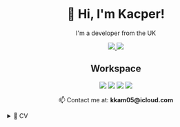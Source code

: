 <h1 align="center">
    👋 Hi, I'm Kacper!
</h1>

<p align="center">
    I'm a developer from the UK
</p>

<p align="center">
    <a href="https://ko-fi.com/kkamdev">
        <img src="https://img.shields.io/badge/Ko--fi-F16061?style=for-the-badge&logo=ko-fi&logoColor=white"/>
    </a>
    <img src="https://img.shields.io/badge/Freelancer-29B2FE?style=for-the-badge&logo=Freelancer&logoColor=white"/>
</p>

<h2 align="center">Workspace</h2>
<p align="center">
    <img src="https://img.shields.io/badge/Windows-0078D6?style=for-the-badge&logo=windows&logoColor=white"/>
    <img src="https://img.shields.io/badge/ryzen_5_5500-red?style=for-the-badge" />
    <img src="https://img.shields.io/badge/radeon_rx_6600-red?style=for-the-badge"/>
    <img src="https://img.shields.io/badge/RAM-16GB-%230071C5.svg?&style=for-the-badge&logoColor=white"/>
</p>

<p align="center">
    📫 Contact me at:
    <b>kkam05@icloud.com</b>
</p>

<details>
    <summary>📃 CV</summary>

## Education
- 📖 **GCSE Computer Science**\
📆 2020 - 2022\
📍 Oldfield School and Sixth Form

- 📖 **A Level Computer Science**\
📆 2022 - 2024\
📍 Oldfield School and Sixth Form

## What I Know
<h3 align="center">🌐 Web Technologies</h3>
<p align="center">
    <img src="https://img.shields.io/badge/JavaScript-323330?style=for-the-badge&logo=javascript&logoColor=F7DF1E"/>
    <img src="https://img.shields.io/badge/HTML5-E34F26?style=for-the-badge&logo=html5&logoColor=white"/>
    <img src="https://img.shields.io/badge/CSS3-1572B6?style=for-the-badge&logo=css3&logoColor=white
    "/>
    <br>
    <img src="https://img.shields.io/badge/TypeScript-007ACC?style=for-the-badge&logo=typescript&logoColor=white"/>
    <img src="https://img.shields.io/badge/Tailwind_CSS-38B2AC?style=for-the-badge&logo=tailwind-css&logoColor=white"/>
    <img src="https://img.shields.io/badge/postcss-DD3A0A?style=for-the-badge&logo=postcss&logoColor=white"/>
    <br>
    <img src="https://img.shields.io/badge/daisyUI-1ad1a5?style=for-the-badge&logo=daisyui&logoColor=white"/>
    <img src="https://img.shields.io/badge/shadcn%2Fui-000000?style=for-the-badge&logo=shadcnui&logoColor=white"/>
    <img src="https://img.shields.io/badge/Svelte-4A4A55?style=for-the-badge&logo=svelte&logoColor=FF3E00"/>
    <br>
    <img src="https://img.shields.io/badge/SvelteKit-FF3E00?style=for-the-badge&logo=Svelte&logoColor=white"/>
    <img src="https://img.shields.io/badge/Vue%20js-35495E?style=for-the-badge&logo=vuedotjs&logoColor=4FC08D"/>
    <img src="https://img.shields.io/badge/nuxt%20js-00C58E?style=for-the-badge&logo=nuxtdotjs&logoColor=white"/>
    <br>
    <img src="https://img.shields.io/badge/Node%20js-339933?style=for-the-badge&logo=nodedotjs&logoColor=white"/>
    <img src="https://img.shields.io/badge/Deno-white?style=for-the-badge&logo=deno&logoColor=464647"/>
    <img src="https://img.shields.io/badge/Tauri-FFC131?style=for-the-badge&logo=Tauri&logoColor=white"/>
</p>

<h3 align="center">⚙️ System & Backend</h3>
<p align="center">
    <img src="https://img.shields.io/badge/C-00599C?style=for-the-badge&logo=c&logoColor=white"/>
    <img src="https://img.shields.io/badge/Go-00ADD8?style=for-the-badge&logo=go&logoColor=white"/>
    <img src="https://img.shields.io/badge/json-5E5C5C?style=for-the-badge&logo=json&logoColor=white"/>
    <br>
    <img src="https://img.shields.io/badge/Lua-2C2D72?style=for-the-badge&logo=lua&logoColor=white"/>
    <img src="https://img.shields.io/badge/Prisma-3982CE?style=for-the-badge&logo=Prisma&logoColor=white"/>
    <img src="https://img.shields.io/badge/MongoDB-4EA94B?style=for-the-badge&logo=mongodb&logoColor=white"/>
    <br>
    <img src="https://img.shields.io/badge/Sqlite-003B57?style=for-the-badge&logo=sqlite&logoColor=white"/>
    <img src="https://img.shields.io/badge/PocketBase-B8DBE4?style=for-the-badge&logo=PocketBase&logoColor=white"/>
    <img src="https://img.shields.io/badge/firebase-ffca28?style=for-the-badge&logo=firebase&logoColor=black"/>
</p>

<h3 align="center">🧠 AI/ML & Data Science</h3>
<p align="center">
    <img src="https://img.shields.io/badge/Python-FFD43B?style=for-the-badge&logo=python&logoColor=blue"/>
    <img src="https://img.shields.io/badge/Numba-00A3E0?style=for-the-badge&logo=Numba&logoColor=white"/>
    <img src="https://img.shields.io/badge/Numpy-777BB4?style=for-the-badge&logo=numpy&logoColor=white"/>
    <br>
    <img src="https://img.shields.io/badge/Pandas-2C2D72?style=for-the-badge&logo=pandas&logoColor=white"/>
    <img src="https://img.shields.io/badge/TensorFlow-FF6F00?style=for-the-badge&logo=TensorFlow&logoColor=white"/>
</p>

<h3 align="center">💻 Terminal</h3>
<p align="center">
    <img src="https://img.shields.io/badge/GIT-E44C30?style=for-the-badge&logo=git&logoColor=white"/>
    <img src="https://img.shields.io/badge/GNU%20Bash-4EAA25?style=for-the-badge&logo=GNU%20Bash&logoColor=white"/>
    <img src="https://img.shields.io/badge/powershell-5391FE?style=for-the-badge&logo=powershell&logoColor=white"/>
    <br>
    <img src="https://img.shields.io/badge/Chocolatey-80B5E3?style=for-the-badge&logo=chocolatey&logoColor=fff"/>
</p>
</details>


<!---
dxtrity/dxtrity is a ✨ special ✨ repository because its `README.md` (this file) appears on your GitHub profile.
You can click the Preview link to take a look at your changes.
--->
